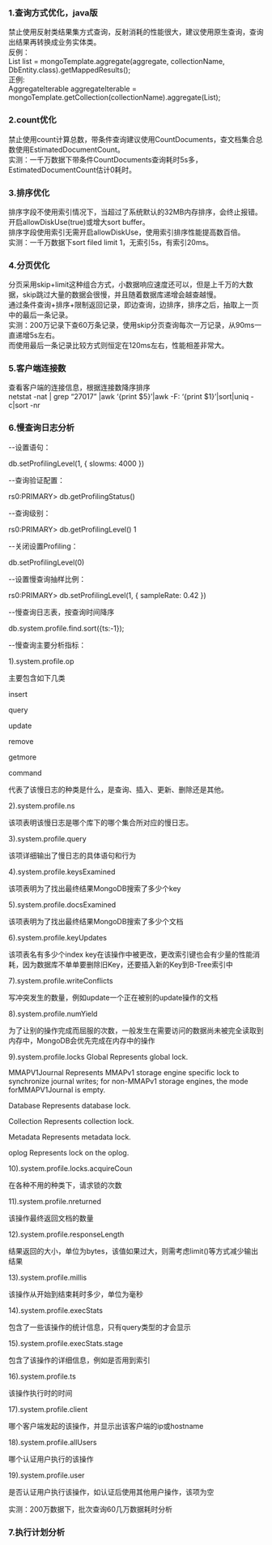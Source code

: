### 1.查询方式优化，java版
禁止使用反射类结果集方式查询，反射消耗的性能很大，建议使用原生查询，查询出结果再转换成业务实体类。    
反例：  
List<DbEntity> list = mongoTemplate.aggregate(aggregate, collectionName, DbEntity.class).getMappedResults();  
正例:  
AggregateIterable<Document> aggregateIterable = mongoTemplate.getCollection(collectionName).aggregate(List<Bson>);  

### 2.count优化
禁止使用count计算总数，带条件查询建议使用CountDocuments，查文档集合总数使用EstimatedDocumentCount。  
实测：一千万数据下带条件CountDocuments查询耗时5s多，EstimatedDocumentCount估计0耗时。  

### 3.排序优化
排序字段不使用索引情况下，当超过了系统默认的32MB内存排序，会终止报错。   
开启allowDiskUse(true)或增大sort buffer。  
排序字段使用索引无需开启allowDiskUse，使用索引排序性能提高数百倍。  
实测：一千万数据下sort filed limit 1，无索引5s，有索引20ms。  

### 4.分页优化
分页采用skip+limit这种组合方式，小数据响应速度还可以，但是上千万的大数据，skip跳过大量的数据会很慢，并且随着数据库递增会越查越慢。  
通过条件查询+排序+限制返回记录，即边查询，边排序，排序之后，抽取上一页中的最后一条记录。  
实测：200万记录下查60万条记录，使用skip分页查询每次一万记录，从90ms一直递增5s左右。  
而使用最后一条记录比较方式则恒定在120ms左右，性能相差非常大。  

### 5.客户端连接数
查看客户端的连接信息，根据连接数降序排序  
netstat -nat | grep “27017” |awk ‘{print $5}’|awk -F: ‘{print $1}’|sort|uniq -c|sort -nr  

### 6.慢查询日志分析
--设置语句：

db.setProfilingLevel(1, { slowms: 4000 })

--查询验证配置：

rs0:PRIMARY> db.getProfilingStatus()

--查询级别：

rs0:PRIMARY> db.getProfilingLevel()
1

--关闭设置Profiling：  

db.setProfilingLevel(0)

--设置慢查询抽样比例：  

rs0:PRIMARY> db.setProfilingLevel(1, { sampleRate: 0.42 })

--慢查询日志表，按查询时间降序  

db.system.profile.find.sort({ts:-1});

--慢查询主要分析指标：

1).system.profile.op

主要包含如下几类

insert

query

update

remove

getmore

command

代表了该慢日志的种类是什么，是查询、插入、更新、删除还是其他。

2).system.profile.ns

该项表明该慢日志是哪个库下的哪个集合所对应的慢日志。

3).system.profile.query

该项详细输出了慢日志的具体语句和行为

4).system.profile.keysExamined

该项表明为了找出最终结果MongoDB搜索了多少个key

5).system.profile.docsExamined

该项表明为了找出最终结果MongoDB搜索了多少个文档

6).system.profile.keyUpdates

该项表名有多少个index key在该操作中被更改，更改索引键也会有少量的性能消耗，因为数据库不单单要删除旧Key，还要插入新的Key到B-Tree索引中

7).system.profile.writeConflicts

写冲突发生的数量，例如update一个正在被别的update操作的文档

8).system.profile.numYield

为了让别的操作完成而屈服的次数，一般发生在需要访问的数据尚未被完全读取到内存中，MongoDB会优先完成在内存中的操作

9).system.profile.locks
Global
Represents global lock.

MMAPV1Journal
Represents MMAPv1 storage engine specific lock to synchronize journal writes; for non-MMAPv1 storage engines, the mode forMMAPV1Journal is empty.

Database
Represents database lock.

Collection
Represents collection lock.

Metadata
Represents metadata lock.

oplog
Represents lock on the oplog.

10).system.profile.locks.acquireCoun

在各种不用的种类下，请求锁的次数

11).system.profile.nreturned

该操作最终返回文档的数量

12).system.profile.responseLength

结果返回的大小，单位为bytes，该值如果过大，则需考虑limit()等方式减少输出结果

13).system.profile.millis

该操作从开始到结束耗时多少，单位为毫秒

14).system.profile.execStats

包含了一些该操作的统计信息，只有query类型的才会显示

15).system.profile.execStats.stage

包含了该操作的详细信息，例如是否用到索引

16).system.profile.ts

该操作执行时的时间

17).system.profile.client

哪个客户端发起的该操作，并显示出该客户端的ip或hostname

18).system.profile.allUsers

哪个认证用户执行的该操作

19).system.profile.user

是否认证用户执行该操作，如认证后使用其他用户操作，该项为空

实测：200万数据下，批次查询60几万数据耗时分析


### 7.执行计划分析
